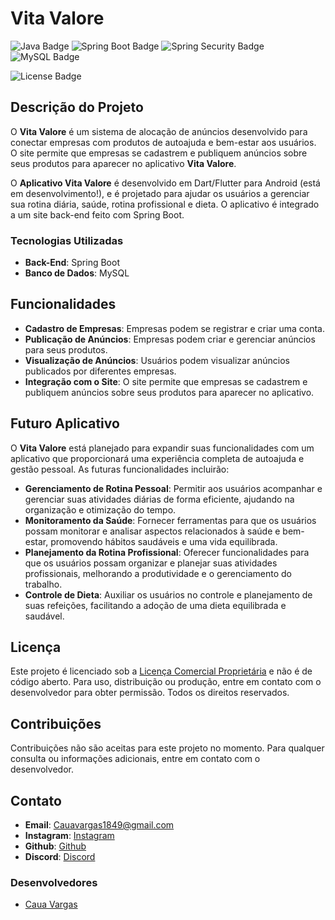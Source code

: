 # Vita Valore

![Java Badge](https://img.shields.io/badge/Java-17-ED8B00?style=for-the-badge&logo=openjdk&logoColor=white)
![Spring Boot Badge](https://img.shields.io/badge/Spring%20Boot-3.3.3-6DB33F?style=for-the-badge&logo=spring&logoColor=white)
![Spring Security Badge](https://img.shields.io/badge/Spring_Security-6DB33F?style=for-the-badge&logo=Spring-Security&logoColor=white)
![MySQL Badge](https://img.shields.io/badge/MySQL-005C84?style=for-the-badge&logo=mysql&logoColor=white)
<!--![Website Status Badge](https://img.shields.io/website-up-down-green-red/http/cv.lbesson.qc.to.svg)-->
![License Badge](https://img.shields.io/github/license/Caua23/VitaValore.svg)

## Descrição do Projeto

O **Vita Valore** é um sistema de alocação de anúncios desenvolvido para conectar empresas com produtos de autoajuda e bem-estar aos usuários. O site permite que empresas se cadastrem e publiquem anúncios sobre seus produtos para aparecer no aplicativo **Vita Valore**.

O **Aplicativo Vita Valore** é desenvolvido em Dart/Flutter para Android (está em desenvolvimento!), e é projetado para ajudar os usuários a gerenciar sua rotina diária, saúde, rotina profissional e dieta. O aplicativo é integrado a um site back-end feito com Spring Boot.

### Tecnologias Utilizadas

- **Back-End**: Spring Boot
- **Banco de Dados**: MySQL

## Funcionalidades

- **Cadastro de Empresas**: Empresas podem se registrar e criar uma conta.
- **Publicação de Anúncios**: Empresas podem criar e gerenciar anúncios para seus produtos.
- **Visualização de Anúncios**: Usuários podem visualizar anúncios publicados por diferentes empresas.
- **Integração com o Site**: O site permite que empresas se cadastrem e publiquem anúncios sobre seus produtos para aparecer no aplicativo.

## Futuro Aplicativo

O **Vita Valore** está planejado para expandir suas funcionalidades com um aplicativo que proporcionará uma experiência completa de autoajuda e gestão pessoal. As futuras funcionalidades incluirão:

- **Gerenciamento de Rotina Pessoal**: Permitir aos usuários acompanhar e gerenciar suas atividades diárias de forma eficiente, ajudando na organização e otimização do tempo.
- **Monitoramento da Saúde**: Fornecer ferramentas para que os usuários possam monitorar e analisar aspectos relacionados à saúde e bem-estar, promovendo hábitos saudáveis e uma vida equilibrada.
- **Planejamento da Rotina Profissional**: Oferecer funcionalidades para que os usuários possam organizar e planejar suas atividades profissionais, melhorando a produtividade e o gerenciamento do trabalho.
- **Controle de Dieta**: Auxiliar os usuários no controle e planejamento de suas refeições, facilitando a adoção de uma dieta equilibrada e saudável.

## Licença

Este projeto é licenciado sob a [Licença Comercial Proprietária](./.license) e não é de código aberto. Para uso, distribuição ou produção, entre em contato com o desenvolvedor para obter permissão. Todos os direitos reservados.

## Contribuições

Contribuições não são aceitas para este projeto no momento. Para qualquer consulta ou informações adicionais, entre em contato com o desenvolvedor.

## Contato

- **Email**: [Cauavargas1849@gmail.com](mailto:Cauavargas1849@gmail.com)
- **Instagram**: [Instagram](https://www.instagram.com/vargass_54/)
- **Github**: [Github](https://github.com/Caua23)
- **Discord**: [Discord](https://discord.com/users/1058118949893570672)

### Desenvolvedores

- [Caua Vargas](https://github.com/Caua23)
